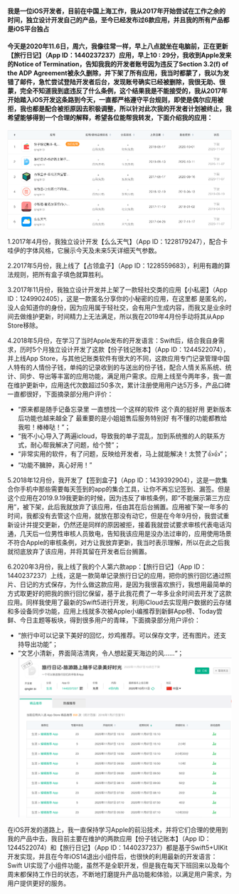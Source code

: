 #### 我是一位iOS开发者，目前在中国上海工作，我从2017年开始尝试在工作之余的时间，独立设计开发自己的产品，至今已经发布过6款应用，并且我的所有产品都是iOS平台独占
#### 今天是2020年11.6日，周六，我像往常一样，早上八点就坐在电脑前，正在更新【旅行日记】（App ID：1440237237）应用，早上10 : 29分，我收到Apple发来的Notice of Termination，告知我我的开发者账号因为违反了Section 3.2(f) of the ADP Agreement被永久删除，并下架了所有应用，我当时都蒙了，我以为发错了邮件，急忙尝试登陆开发者后台，发现账号确实已经被删除，我很无助、很蒙，完全不知道我到底违反了什么条例，这个结果我是不能接受的，我从2017年开始踏入iOS开发这条路到今天，一直都严格遵守平台规则，即使是偶尔应用被拒，我也都是配合被拒原因去积极调整，所以针对此次我的开发者计划被终止，我希望能够得到一个合理的解释，希望各位能帮我转发，下面介绍我的应用：
![img](https://github.com/biqinglin/apple_developer_issue/blob/main/img0.png?raw=true)

1.2017年4月份，我独立设计开发【么么天气】（App ID：1228179247），配合卡哇伊的字体风格，它展示今天及未来5天详细天气参数。

2.2017年5月份，我上线了【占领盒子】（App ID：1228559683），利用有趣的算法规则，把所有盒子填色就算胜利。

3.2017年11月份，我独立设计开发并上架了一款轻社交类的应用【小私密】（App ID：1249902405），这是一款匿名分享你的小秘密的应用，在这里都
是匿名的，没人会知道你的身份，因为应用属于轻社交，会有用户生成内容，而我又是业余时间去做维护更新，时间精力上无法满足，所以我在2019年4月份手动将其从App Store移除。

4.2018年5月份，在学习了当时Apple发布的开发语言：Swift后，结合我自身需求，历时5个月独立设计开发了这款【份子钱记账本】（App ID：1244522074），并上线App Store，与其他记账类软件有很大的不同，这款应用专门记录管理中国人特有的人情份子钱，单纯的记录收到的与送出的份子钱，配合人情关系系统、统计、同步、导出等丰富的应用功能，满足用户需求。应用上线至今两年多，我一直在维护更新中，应用迭代次数超过50多次，累计注册使用用户达5万多，产品口碑一直都很好，下面摘录部分用户评价：
  * “原来都是随手记备忘录里 一直想找一个这样的软件 这个真的挺好用 更新版本后功能也越来越全了 最重要的是小姐姐售后服务特别好 有不懂的功能都教给我啦！棒棒哒！”；
  * “我不小心导入了两遍icloud，导致我的单子混乱，加到系统推的人的联系方式，耐心帮我解决了问题，给个赞”；
  * “非常实用的软件，有了问题，反映给开发者，马上就能解决！太赞了👍👍”；
  * “功能不臃肿，真心好用！”

5.2018年12月份，我开发了【签到盒子】（App ID：1439392904），这是一款集合你手机中那些需要每天签到的app的集合工具，让你不再忘记签到、漏签。但是这个应用在2019.9.19我更新的时候，因为违反了审核条例，即“不能展示第三方应用”，被下架，此后我就放弃了该应用，任由其在后台搁置。应用被下架一年多的时间，我都没有去管这个应用，就放在那没有动它，但是在今年9月份，我尝试重新设计并提交更新，仍然还是同样的原因被拒，接着我就尝试要求审核代表电话沟通，几天后一位男性审核人员致电，告知我该应用是没办法过审的，应用使用场景不符合Apple的审核条例，对方让我放弃更新，我当时表示理解，所以在此之后我就彻底放弃了该应用，并将其留在开发者后台搁置。

6.2020年3月份，我上线了我的个人第六款app：【旅行日记】（App ID：1440237237）上线，这是一款简单记录旅行日记的应用，把你的旅行回忆通过照片、日记的方式保存，为什么做这款应用，是因为我很喜欢旅行，我想用最简单的方式取更好的把我的旅行回忆保留，基于此我花费了一年多业余时间去开发了这款应用。同样我使用了最新的Swift5进行开发，利用iCloud去实现用户数据的云存储和多设备同步功能，应用上线就多次被Apple小编推荐到新鲜App榜、Today尝鲜、今日主题等板块，得到很多用户的青睐，下面摘录部分用户评价：
* “旅行中可以记录下美好的回忆，炒鸡推荐。可以保存文字，还有图片。还支持导出功能”；
* ”文艺小清新，界面简洁清爽，令人想起夏天海边的风……“；
![travel diary](https://github.com/biqinglin/apple_developer_issue/blob/main/img1.png?raw=true)

在iOS开发的道路上，我一直保持学习Apple的前沿技术，并将它们合理的使用到我的产品中去，我目前主要在维护的两款应用【份子钱记账本】（App ID：1244522074）和【旅行日记】（App ID：1440237237）都是基于Swift5+UIKit开发实现，并且在今年iOS14退出小组件后，也很快的利用最新的开发语言：Swift UI实现了小组件功能，虽然不是全职开发，但是我在每天下班回来以及每个周末都保持工作日的状态，不断地打磨提升产品功能和体验，以满足用户需求，为用户提供更好的服务。
